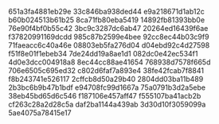 651a3fa4881eb29e
33c846ba938ded44
e9a218671d1ab12c
b60b024513b61b25
8ca71fb80eba5419
14892fb81393bb0e
76e90f4bf0b55c42
3bc9c3287dc6ab47
20264ed16439f6ae
f37820991169dcdd
985c87b2599e4bee
92cc8ec44b03c9f9
71faeacc6c40a46e
08803eb5fa276d04
d04ebd92c4d27598
f51f8e01f1ebeb34
7de24dd19a8ae1d1
082dc0e42ec534f1
4d0e3dcc004918a8
8ec44cc88ae41654
768938d7578f665d
706e6505c695ed32
c802d6faf7a893e4
38fe42fcab7f8841
f8b243741e526117
2cffcb8d50a29b40
2804dd03ba11b489
2b3bc6b9b47b1bdf
e94708fc99d1667a
75a0791b3d2a5ebe
38eb45bd65d6c546
f187106e457aff47
f555107ba41acb2b
cf263c28a2d28c5a
daf2ba1144a439ab
3d30d10f3059099a
5ae4075a78415e17
